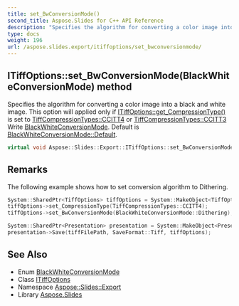 ```yaml
---
title: set_BwConversionMode()
second_title: Aspose.Slides for C++ API Reference
description: "Specifies the algorithm for converting a color image into a black and white image. This option will applied only if ITiffOptions::get_CompressionType() is set to TiffCompressionTypes::CCITT4 or TiffCompressionTypes::CCITT3 Write BlackWhiteConversionMode. Default is BlackWhiteConversionMode::Default."
type: docs
weight: 196
url: /aspose.slides.export/itiffoptions/set_bwconversionmode/
---
```

## ITiffOptions::set_BwConversionMode(BlackWhiteConversionMode) method


Specifies the algorithm for converting a color image into a black and white image. This option will applied only if [ITiffOptions::get_CompressionType()](../get_compressiontype/) is set to [TiffCompressionTypes::CCITT4](../../tiffcompressiontypes/) or [TiffCompressionTypes::CCITT3](../../tiffcompressiontypes/) Write [BlackWhiteConversionMode](../../blackwhiteconversionmode/). Default is [BlackWhiteConversionMode::Default](../../blackwhiteconversionmode/).

```cpp
virtual void Aspose::Slides::Export::ITiffOptions::set_BwConversionMode(BlackWhiteConversionMode value)=0
```

## Remarks


The following example shows how to set conversion algorithm to Dithering. 
```cpp
System::SharedPtr<TiffOptions> tiffOptions = System::MakeObject<TiffOptions>();
tiffOptions->set_CompressionType(TiffCompressionTypes::CCITT4);
tiffOptions->set_BwConversionMode(BlackWhiteConversionMode::Dithering);

System::SharedPtr<Presentation> presentation = System::MakeObject<Presentation>();
presentation->Save(tiffFilePath, SaveFormat::Tiff, tiffOptions);
```

## See Also

* Enum [BlackWhiteConversionMode](../../blackwhiteconversionmode/)
* Class [ITiffOptions](../)
* Namespace [Aspose::Slides::Export](../../)
* Library [Aspose.Slides](../../../)